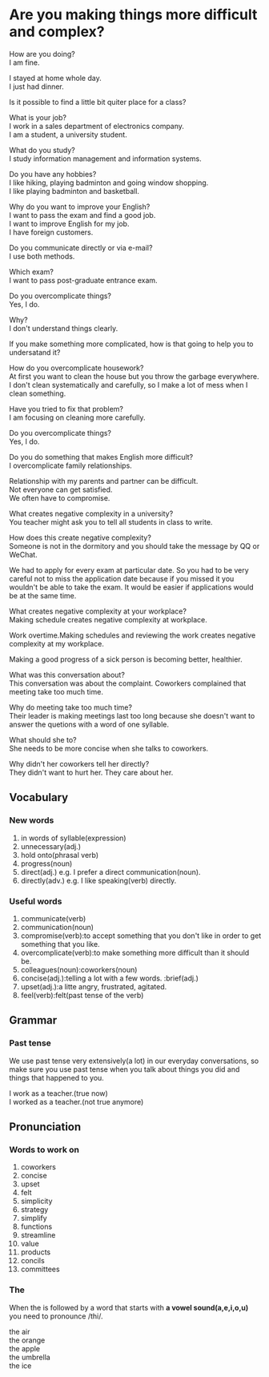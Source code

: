# Are you making things more difficult and complex?  
How are you doing?  
I am fine.  

I stayed at home whole day.  
I just had dinner.  

Is it possible to find a little bit quiter place for a class?  

What is your job?  
I work in a sales department of electronics company.  
I am a student, a university student.  

What do you study?  
I study information management and information systems.  

Do you have any hobbies?  
I like hiking, playing badminton and going window shopping.  
I like playing badminton and basketball.  

Why do you want to improve your English?  
I want to pass the exam and find a good job.  
I want to improve English for my job.  
I have foreign customers.  

Do you communicate directly or via e-mail?   
I use both methods.  

Which exam?  
I want to pass post-graduate entrance exam.  

Do you overcomplicate things?  
Yes, I do.  

Why?  
I don't understand things clearly.  

If you make something more complicated, how is that going to help you to undersatand it?

How do you overcomplicate housework?  
At first you want to clean the house but you throw the garbage everywhere. I don't clean systematically and carefully, so I make a lot of mess when I clean something.  

Have you tried to fix that problem?  
I am focusing on cleaning more carefully.  

Do you overcomplicate things?  
Yes, I do. 

Do you do something that makes English more difficult?  
I overcomplicate family relationships.    

Relationship with my parents and partner can be difficult.  
Not everyone can get satisfied.  
We often have to compromise.  

What creates negative complexity in a university?  
You teacher might ask you to tell all students in class to write.  

How does this create negative complexity?  
Someone is not in the dormitory and you should take the message by QQ or WeChat.  

We had to apply for every exam at particular date. So you had to be very careful not to miss the application date because if you missed it you wouldn't be able to take the exam. It would be easier if applications would be at the same time.   

What creates negative complexity at your workplace?  
Making schedule creates negative complexity at workplace.  

Work overtime.Making schedules and reviewing the work creates negative complexity at my workplace.    

Making a good progress of a sick person is becoming better, healthier.  

What was this conversation about?  
This conversation was about the complaint. Coworkers complained that meeting take too much time.   

Why do meeting take too much time?  
Their leader is making meetings last too long because she doesn't want to answer the quetions with a word of  one syllable.  

What should she to?  
She needs to be more concise when she talks to coworkers.  

Why didn't her coworkers tell her directly?  
They didn't want to hurt her. They care about her.   


## Vocabulary
### New words
1. in words of syllable(expression)
1. unnecessary(adj.)
1. hold onto(phrasal verb)
1. progress(noun)
1. direct(adj.) e.g. I prefer a direct communication(noun).
1. directly(adv.) e.g. I like speaking(verb) directly.

### Useful words
1. communicate(verb)
1. communication(noun)
1. compromise(verb):to accept something that you don't like in order to get something that you like.
1. overcomplicate(verb):to make something more difficult than it should be.
1. colleagues(noun):coworkers(noun)
1. concise(adj.):telling a lot with a few words. :brief(adj.)
1. upset(adj.):a litte angry, frustrated, agitated.
1. feel(verb):felt(past tense of the verb)

## Grammar
### Past tense
We use past tense very extensively(a lot) in our everyday conversations, so make sure you use past tense when you talk about things you did and things that happened to you.  

I work as a teacher.(true now)   
I worked as a teacher.(not true anymore)     

## Pronunciation
### Words to work on
1. coworkers
1. concise
1. upset
1. felt
1. simplicity
1. strategy
1. simplify
1. functions
1. streamline
1. value
1. products
1. concils 
1. committees

### The
When the is followed by a word that starts with **a vowel sound(a,e,i,o,u)** you need to pronounce /thi/.  

the air  
the orange  
the apple  
the umbrella  
the ice  
